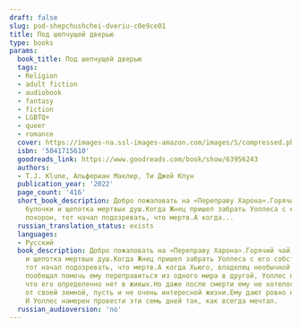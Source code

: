 ```yaml
---
draft: false
slug: pod-shepchushchei-dveriu-c0e9ce01
title: Под шепчущей дверью
type: books
params:
  book_title: Под шепчущей дверью
  tags:
  - Religion
  - adult fiction
  - audiobook
  - fantasy
  - fiction
  - LGBTQ+
  - queer
  - romance
  cover: https://images-na.ssl-images-amazon.com/images/S/compressed.photo.goodreads.com/books/1670274962i/63956243.jpg
  isbn: '5041715610'
  goodreads_link: https://www.goodreads.com/book/show/63956243
  authors:
  - T.J. Klune, Альфериан Маклир, Ти Джей Клун
  publication_year: '2022'
  page_count: '416'
  short_book_description: Добро пожаловать на «Переправу Харона».Горячий чай, свежие
    булочки и щепотка мертвых душ.Когда Жнец пришел забрать Уоллеса с его собственных
    похорон, тот начал подозревать, что мертв.А когда...
  russian_translation_status: exists
  languages:
  - Русский
  book_description: Добро пожаловать на «Переправу Харона».Горячий чай, свежие булочки
    и щепотка мертвых душ.Когда Жнец пришел забрать Уоллеса с его собственных похорон,
    тот начал подозревать, что мертв.А когда Хьюго, владелец необычной чайной лавки,
    пообещал помочь ему переправиться из одного мира в другой, Уоллес наконец-то понял,
    что его определенно нет в живых.Но даже после смерти ему не хотелось отказываться
    от своей земной, пусть и не очень интересной жизни.Ему дают ровно неделю на переход.
    И Уоллес намерен провести эти семь дней так, как всегда мечтал.
  russian_audioversion: 'no'
---
```


